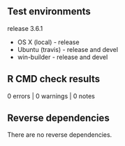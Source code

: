## Test environments

release 3.6.1

* OS X (local) - release
* Ubuntu (travis) - release and devel
* win-builder - release and devel

## R CMD check results

0 errors | 0 warnings | 0 notes

## Reverse dependencies

There are no reverse dependencies.
